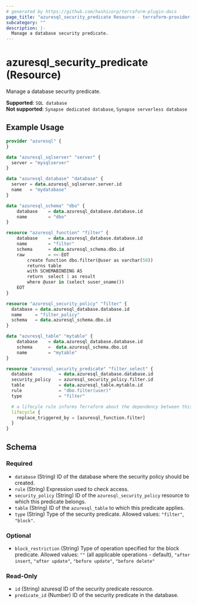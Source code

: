 ```yaml
---
# generated by https://github.com/hashicorp/terraform-plugin-docs
page_title: "azuresql_security_predicate Resource - terraform-provider-azuresql"
subcategory: ""
description: |-
  Manage a database security predicate.
---
```


# azuresql_security_predicate (Resource)

 Manage a database security predicate.


**Supported**: `SQL database` \
**Not supported**: `Synapse dedicated database`, `Synapse serverless database`


## Example Usage

```terraform
provider "azuresql" {
}

data "azuresql_sqlserver" "server" {
  server = "mysqlserver"
}

data "azuresql_database" "database" {
  server = data.azuresql_sqlserver.server.id
  name   = "mydatabase"
}

data "azuresql_schema" "dbo" {
    database 	= data.azuresql_database.database.id
    name 		= "dbo"
}

resource "azuresql_function" "filter" {
    database 	= data.azuresql_database.database.id
    name        = "filter"
    schema		= data.azuresql_schema.dbo.id
    raw         = <<-EOT
        create function dbo.filter(@user as varchar(50))
        returns table 
        with SCHEMABINDING AS
        return  select 1 as result
        where @user in (select suser_sname())
    EOT
}

resource "azuresql_security_policy" "filter" {
  database = data.azuresql_database.database.id
  name     = "filter_policy"
  schema   = data.azuresql_schema.dbo.id
}

data "azuresql_table" "mytable" {
    database 	= data.azuresql_database.database.id
    schema      =  data.azuresql_schema.dbo.id
    name     	= "mytable"
}

resource "azuresql_security_predicate" "filter_select" {
  database          = data.azuresql_database.database.id
  security_policy   = azuresql_security_policy.filter.id
  table             = data.azuresql_table.mytable.id
  rule              = "dbo.filter(user)"
  type              = "filter"

  # a lifecyle rule informs Terraform about the dependency between this predicate and the function
  lifecycle {
    replace_triggered_by = [azuresql_function.filter]
  }
}
```

<!-- schema generated by tfplugindocs -->
## Schema

### Required
- `database` (String) ID of the database where the security policy should be created.
- `rule` (String) Expression used to check access.
- `security_policy` (String) ID of the `azuresql_security_policy` resource to which this predicate belongs.
- `table` (String) ID of the `azuresql_table` to which this predicate applies.
- `type` (String) Type of the security predicate. Allowed values: `"filter"`, `"block"`.

### Optional

- `block_restriction` (String) Type of operation specified for the block predicate. Allowed values: `""` (all applicable operations - default), `"after insert`, `"after update"`, `"before update"`, `"before delete"`

### Read-Only

- `id` (String) azuresql ID of the security predicate resource.
- `predicate_id` (Number) ID of the security predicate in the database.
